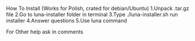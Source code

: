 How To Install (Works for Polish, crated for debian/Ubuntu)
1.Unpack .tar.gz file
2.Go to luna-installer folder in terminal
3.Type ./luna-installer.sh run installer
4.Answer questions
5.Use luna command

For Other help ask in comments
